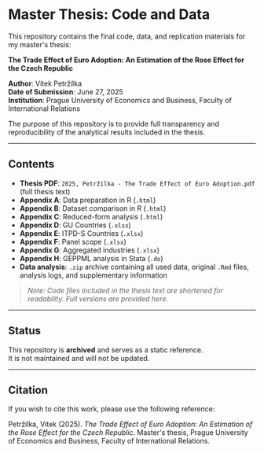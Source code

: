 # Master Thesis: Code and Data

This repository contains the final code, data, and replication materials for my master's thesis:

**The Trade Effect of Euro Adoption: An Estimation of the Rose Effect for the Czech Republic**  

**Author**: Vítek Petržílka  
**Date of Submission**: June 27, 2025  
**Institution**: Prague University of Economics and Business, Faculty of International Relations

The purpose of this repository is to provide full transparency and reproducibility of the analytical results included in the thesis.

---

## Contents

- **Thesis PDF**: `2025, Petržílka - The Trade Effect of Euro Adoption.pdf` (full thesis text)
- **Appendix A**: Data preparation in R (`.html`)  
- **Appendix B**: Dataset comparison in R (`.html`)  
- **Appendix C**: Reduced-form analysis (`.html`)  
- **Appendix D**: GU Countries (`.xlsx`)  
- **Appendix E**: ITPD-S Countries (`.xlsx`)  
- **Appendix F**: Panel scope (`.xlsx`)  
- **Appendix G**: Aggregated industries (`.xlsx`)  
- **Appendix H**: GEPPML analysis in Stata (`.do`)  
- **Data analysis**: `.zip` archive containing all used data, original `.Rmd` files, analysis logs, and supplementary information  


> *Note: Code files included in the thesis text are shortened for readability. Full versions are provided here.*

---

## Status

This repository is **archived** and serves as a static reference.  
It is not maintained and will not be updated.

---

## Citation

If you wish to cite this work, please use the following reference:

Petržílka, Vítek (2025). *The Trade Effect of Euro Adoption: An Estimation of the Rose Effect for the Czech Republic*. Master's thesis, Prague University of Economics and Business, Faculty of International Relations.

